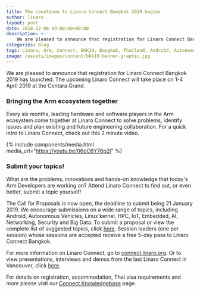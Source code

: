 ```yaml
---
title: The countdown to Linaro Connect Bangkok 2019 begins
author: linaro
layout: post
date: 2018-12-06 09:00:00+00:00
description: >-
    We are pleased to announce that registration for Linaro Connect Bangkok 2019 has launched. The upcoming Linaro Connect will take place on 1-4 April 2019 at the Centara Grand.
categories: Blog
tags: Linaro, Arm, Connect, BKK19, Bangkok, Thailand, Android, Autonomous Vehicles, Linux kernel, HPC, IoT, Embedded, AI, Networking, Security, Big Data
image: /assets/images/content/bkk19-banner-graphic.jpg
---
```

We are pleased to announce that registration for Linaro Connect Bangkok 2019 has launched. The upcoming Linaro Connect will take place on 1-4 April 2019 at the Centara Grand.

### Bringing the Arm ecosystem together

Every six months, leading hardware and software players in the Arm ecosystem come together at Linaro Connect to solve problems, identify issues and plan existing and future engineering collaboration. For a quick intro to Linaro Connect, check out this 2 minute video.

{% include components/media.html media_url="https://youtu.be/06oC6Y76p2I" %}

### Submit your topics!

What are the problems, innovations and hands-on knowledge that today's Arm Developers are working on? Attend Linaro Connect to find out, or even better, submit a topic yourself!

The Call for Proposals is now open, the deadline to submit being 21 January 2019. We encourage submissions on a wide range of topics, including Android, Autonomous Vehicles, Linux kernel, HPC, IoT, Embedded, AI, Networking, Security and Big Data. To submit a proposal or view the complete list of suggested topics, click [here](https://connect.linaro.org/cfp/). Session leaders (one per session) whose sessions are accepted receive a free 5-day pass to Linaro Connect Bangkok.


For more information on Linaro Connect, go to [connect.linaro.org](https://connect.linaro.org/). Or to view presentations, interviews and demos from the last Linaro Connect in Vancouver, click [here](https://connect.linaro.org/resources/yvr18/).

For details on registration, accommodation, Thai visa requirements and more please visit our [Connect Knowledgebase](https://collaborate.linaro.org/display/CNCT/Connect+Knowledgebase) page.
